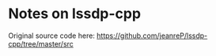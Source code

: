 <!---
  Copyright @ 2020 Audi AG. All rights reserved.

      This Source Code Form is subject to the terms of the Mozilla
      Public License, v. 2.0. If a copy of the MPL was not distributed
      with this file, You can obtain one at https://mozilla.org/MPL/2.0/.

  If it is not possible or desirable to put the notice in a particular file, then
  You may include the notice in a location (such as a LICENSE file in a
  relevant directory) where a recipient would be likely to look for such a notice.

  You may add additional accurate notices of copyright ownership.
  -->

# Notes on lssdp-cpp
Original source code here: https://github.com/jeanreP/lssdp-cpp/tree/master/src
